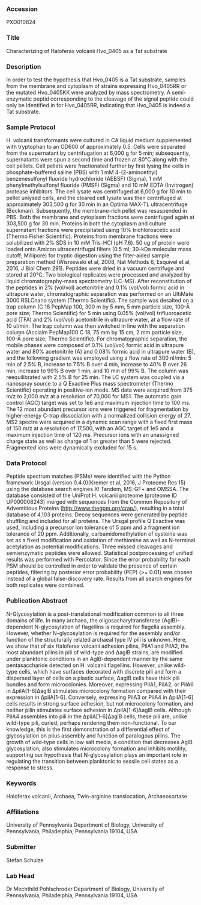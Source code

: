 ### Accession
PXD010824

### Title
Characterizing of Haloferax volcanii Hvo_0405 as a Tat substrate

### Description
In order to test the hypothesis that Hvo_0405 is a Tat substrate, samples from the membrane and cytoplasm of strains expressing Hvo_0405RR or the mutated Hvo_0405KK were analyzed by mass spectrometry. A semi-enzymatic peptid corresponding to the cleavage of the signal peptide could only be identified in for Hvo_0405RR, indicating that Hvo_0405 is indeed a Tat substrate.

### Sample Protocol
H. volcanii transformants were cultured in CA liquid medium supplemented with tryptophan to an OD600 of approximately 0.5. Cells were separated from the supernatant by centrifugation at 6,000 g for 5 min; subsequently, supernatants were spun a second time and frozen at 80°C along with the cell pellets. Cell pellets were fractionated further by first lysing the cells in phosphate-buffered saline (PBS) with 1 mM 4-(2-aminoethyl) benzenesulfonyl fluoride hydrochloride (AEBSF) (Sigma), 1 mM phenylmethylsulfonyl fluoride (PMSF) (Sigma) and 10 mM EDTA (Invitrogen) protease inhibitors. The cell lysate was centrifuged at 6,000 g for 10 min to pellet unlysed cells, and the cleared cell lysate was then centrifuged at approximately 303,500 g for 30 min in an Optima MAX-TL ultracentrifuge (Beckman). Subsequently, the membrane-rich pellet was resuspended in PBS. Both the membrane and cytoplasm fractions were centrifuged again at 303,500 g for 30 min. Proteins in both the cytoplasm and culture supernatant fractions were precipitated using 10% trichloroacetic acid (Thermo Fisher Scientific). Proteins from membrane fractions were solubilized with 2% SDS in 10 mM Tris-HCl (pH 7.6). 50 ug of protein were loaded onto Amicon ultracentrifugal filters (0.5 ml; 30-kDa molecular mass cutoff; Millipore) for tryptic digestion using the filter-aided sample preparation method (Wisniewski et al, 2008, Nat Methods 6, Esquivel et al, 2016, J Biol Chem 291). Peptides were dried in a vacuum centrifuge and stored at 20°C. Two biological replicates were processed and analyzed by liquid chromatography-mass spectrometry (LC-MS).  After reconstitution of the peptides in 2% (vol/vol) acetonitrile and 0.1% (vol/vol) formic acid in ultrapure water, chromatographic separation was performed on an UltiMate 3000 RSLCnano system (Thermo Scientific). The sample was desalted on a trap column (C 18 PepMap 100, 300 m by 5 mm, 5 mm particle size, 100-Å pore size; Thermo Scientific) for 5 min using 0.05% (vol/vol) trifluoroacetic acid (TFA) and 2% (vol/vol) acetonitrile in ultrapure water, at a flow rate of 10 ul/min. The trap column was then switched in line with the separation column (Acclaim PepMap100 C 18, 75 mm by 15 cm, 2 mm particle size, 100-Å pore size; Thermo Scientific). For chromatographic separation, the mobile phases were composed of 0.1% (vol/vol) formic acid in ultrapure water and 80% acetonitrile (A) and 0.08% formic acid in ultrapure water (B), and the following gradient was employed using a flow rate of 300 nl/min: 5 min of 2.5% B, increase to 7.5% B over 4 min, increase to 40% B over 26 min, increase to 99% B over 1 min, and 10 min of 99% B. The column was reequilibrated with 2.5% B for 25 min. The LC system was coupled via a nanospray source to a Q Exactive Plus mass spectrometer (Thermo Scientific) operating in positive-ion mode. MS data were acquired from 375 m/z to 2,000 m/z at a resolution of 70,000 for MS1. The automatic gain control (AGC) target was set to 1e6 and maximum injection time to 100 ms. The 12 most abundant precursor ions were triggered for fragmentation by higher-energy C-trap dissociation with a normalized collision energy of 27. MS2 spectra were acquired in a dynamic scan range with a fixed first mass of 150 m/z at a resolution of 17,500, with an AGC target of 1e5 and a maximum injection time of 120 ms. Precursor ions with an unassigned charge state as well as charge of 1 or greater than 5 were rejected. Fragmented ions were dynamically excluded for 15 s.

### Data Protocol
Peptide spectrum matches (PSMs) were identified with the Python framework Ursgal (version 0.4.0)(Kremer et al, 2016, J Proteome Res 15) using the database search engines X! Tandem, MS-GF+ and OMSSA. The database consisted of the UniProt H. volcanii proteome (proteome ID UP000008243) merged with sequences from the Common Repository of Adventitious Proteins (http://www.thegpm.org/crap/), resulting in a total database of 4,103 proteins. Decoy sequences were generated by peptide shuffling and included for all proteins. The Ursgal profile Q Exactive was used, including a precursor ion tolerance of 5 ppm and a fragment ion tolerance of 20 ppm. Additionally, carbamidomethylation of cysteine was set as a fixed modification and oxidation of methionine as well as N-terminal acetylation as potential modifications. Three missed cleavages and semienzymatic peptides were allowed. Statistical postprocessing of unified results was performed with Percolator. Since the error probability for each PSM should be controlled in order to validate the presence of certain peptides, filtering by posterior error probability (PEP) (>= 0.01) was chosen instead of a global false-discovery rate. Results from all search engines for both replicates were combined.

### Publication Abstract
N-Glycosylation is a post-translational modification common to all three domains of life. In many archaea, the oligosacharyltransferase (AglB)-dependent N-glycosylation of flagellins is required for flagella assembly. However, whether N-glycosylation is required for the assembly and/or function of the structurally related archaeal type IV pili is unknown. Here, we show that of six Haloferax volcanii adhesion pilins, PilA1 and PilA2, the most abundant pilins in pili of wild-type and &#x394;aglB strains, are modified under planktonic conditions in an AglB-dependent manner by the same pentasaccharide detected on H. volcanii flagellins. However, unlike wild-type cells, which have surfaces decorated with discrete pili and form a dispersed layer of cells on a plastic surface, &#x394;aglB cells have thick pili bundles and form microcolonies. Moreover, expressing PilA1, PilA2, or PilA6 in &#x394;pilA[1-6]&#x394;aglB stimulates microcolony formation compared with their expression in &#x394;pilA[1-6]. Conversely, expressing PilA3 or PilA4 in &#x394;pilA[1-6] cells results in strong surface adhesion, but not microcolony formation, and neither pilin stimulates surface adhesion in &#x394;pilA[1-6]&#x394;aglB cells. Although PilA4 assembles into pili in the &#x394;pilA[1-6]&#x394;aglB cells, these pili are, unlike wild-type pili, curled, perhaps rendering them non-functional. To our knowledge, this is the first demonstration of a differential effect of glycosylation on pilus assembly and function of paralogous pilins. The growth of wild-type cells in low salt media, a condition that decreases AglB glycosylation, also stimulates microcolony formation and inhibits motility, supporting our hypothesis that N-glycosylation plays an important role in regulating the transition between planktonic to sessile cell states as a response to stress.

### Keywords
Haloferax volcanii, Archaea, Twin-arginine translocation, Archaeosortase

### Affiliations
University of Pennsylvania
Department of Biology, University of Pennsylvania, Philadelphia, Pennsylvania 19104, USA

### Submitter
Stefan Schulze

### Lab Head
Dr Mechthild Pohlschroder
Department of Biology, University of Pennsylvania, Philadelphia, Pennsylvania 19104, USA


